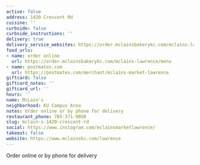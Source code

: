 ```yaml
---
active: false
address: 1420 Crescent Rd
cuisine: ''
curbside: false
curbside_instructions: ''
delivery: true
delivery_service_websites: https://order.mclainsbakerykc.com/mclains-lawrence/menu
food_urls:
- name: order online
  url: https://order.mclainsbakerykc.com/mclains-lawrence/menu
- name: postmates.com
  url: https://postmates.com/merchant/mclains-market-lawrence
giftcard: false
giftcard_notes: ''
giftcard_url: ''
hours: ''
name: McLain's
neighborhood: KU Campus Area
notes: Order online or by phone for delivery
restaurant_phone: 785-371-9050
slug: mclain-s-1420-crescent-rd
social: https://www.instagram.com/mclainsmarketlawrence/
takeout: false
website: https://www.mclainskc.com/lawrence
---
```


Order online or by phone for delivery